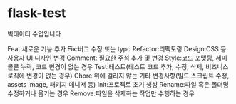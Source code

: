 # flask-test
빅데이터 수업입니다 


Feat:새로운 기능 추가
Fix:버그 수정 또는 typo
Refactor:리팩토링
Design:CSS 등 사용자 UI 디자인 변경
Comment: 필요한 주석 추가 및 변경
Style:코드 포맷팅, 세미콜론 누락, 코드 변경이 없는 경우
Test:테스트(테스트 코드 추가, 수정, 삭제, 비즈니스 로직에 변경이 없는 경우)
Chore:위에 걸리지 않는 기타 변경사항(빌드 스크립트 수정, assets image, 패키지 매니저 등)
Init:프로젝트 초기 생성
Rename:파일 혹은 폴더명 수정하거나 옮기는 경우
Remove:파일을 삭제하는 작업만 수행하는 경우
